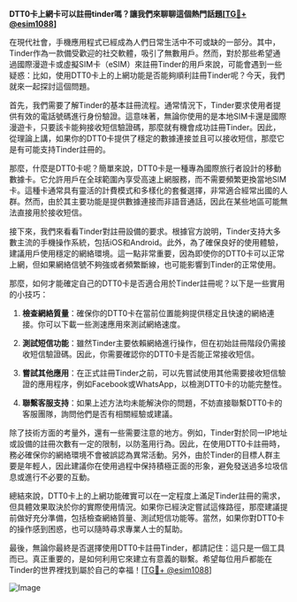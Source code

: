 **DTT0卡上網卡可以註冊tinder嗎？讓我們來聊聊這個熱門話題[[TG💪+ @esim1088](https://t.me/s/esim1088)]**

在現代社會，手機應用程式已經成為人們日常生活中不可或缺的一部分。其中，Tinder作為一款備受歡迎的社交軟體，吸引了無數用戶。然而，對於那些希望通過國際漫遊卡或虛擬SIM卡（eSIM）來註冊Tinder的用戶來說，可能會遇到一些疑惑：比如，使用DTT0卡上的上網功能是否能夠順利註冊Tinder呢？今天，我們就來一起探討這個問題。

首先，我們需要了解Tinder的基本註冊流程。通常情況下，Tinder要求使用者提供有效的電話號碼進行身份驗證。這意味著，無論你使用的是本地SIM卡還是國際漫遊卡，只要該卡能夠接收短信驗證碼，那麼就有機會成功註冊Tinder。因此，從理論上講，如果你的DTT0卡提供了穩定的數據連接並且可以接收短信，那麼它是有可能支持Tinder註冊的。

那麼，什麼是DTT0卡呢？簡單來說，DTT0卡是一種專為國際旅行者設計的移動數據卡。它允許用戶在全球範圍內享受高速上網服務，而不需要頻繁更換當地SIM卡。這種卡通常具有靈活的計費模式和多樣化的套餐選擇，非常適合經常出國的人群。然而，由於其主要功能是提供數據連接而非語音通話，因此在某些地區可能無法直接用於接收短信。

接下來，我們來看看Tinder對註冊設備的要求。根據官方說明，Tinder支持大多數主流的手機操作系統，包括iOS和Android。此外，為了確保良好的使用體驗，建議用戶使用穩定的網絡環境。這一點非常重要，因為即使你的DTT0卡可以正常上網，但如果網絡信號不夠強或者頻繁斷線，也可能影響到Tinder的正常使用。

那麼，如何才能確定自己的DTT0卡是否適合用於Tinder註冊呢？以下是一些實用的小技巧：

1. **檢查網絡質量**：確保你的DTT0卡在當前位置能夠提供穩定且快速的網絡連接。你可以下載一些測速應用來測試網絡速度。
   
2. **測試短信功能**：雖然Tinder主要依賴網絡進行操作，但在初始註冊階段仍需接收短信驗證碼。因此，你需要確認你的DTT0卡是否能正常接收短信。

3. **嘗試其他應用**：在正式註冊Tinder之前，可以先嘗試使用其他需要接收短信驗證的應用程序，例如Facebook或WhatsApp，以檢測DTT0卡的功能完整性。

4. **聯繫客服支持**：如果上述方法均未能解決你的問題，不妨直接聯繫DTT0卡的客服團隊，詢問他們是否有相關經驗或建議。

除了技術方面的考量外，還有一些需要注意的地方。例如，Tinder對於同一IP地址或設備的註冊次數有一定的限制，以防濫用行為。因此，在使用DTT0卡註冊時，務必確保你的網絡環境不會被誤認為異常活動。另外，由於Tinder的目標人群主要是年輕人，因此建議你在使用過程中保持積極正面的形象，避免發送過多垃圾信息或進行不必要的互動。

總結來說，DTT0卡上的上網功能確實可以在一定程度上滿足Tinder註冊的需求，但具體效果取決於你的實際使用情況。如果你已經決定嘗試這條路徑，那麼建議提前做好充分準備，包括檢查網絡質量、測試短信功能等。當然，如果你對DTT0卡的操作感到困惑，也可以隨時尋求專業人士的幫助。

最後，無論你最終是否選擇使用DTT0卡註冊Tinder，都請記住：這只是一個工具而已。真正重要的，是如何利用它來建立有意義的聯繫。希望每位用戶都能在Tinder的世界裡找到屬於自己的幸福！[[TG💪+ @esim1088](https://t.me/s/esim1088)]

![Image](https://i.postimg.cc/4NQfJmqS/Snipaste-2025-05-13-00-14-12.png)
